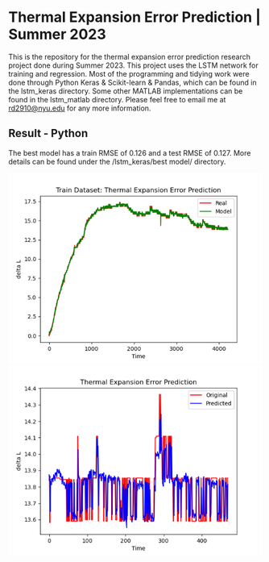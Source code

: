 # Thermal Expansion Error Prediction | Summer 2023
This is the repository for the thermal expansion error prediction research project done during Summer 2023. This project uses the LSTM network for training and regression. Most of the programming and tidying work were done through Python Keras & Scikit-learn & Pandas, which can be found in the lstm_keras directory. Some other MATLAB implementations can be found in the lstm_matlab directory. Please feel free to email me at rd2910@nyu.edu for any more information.

## Result - Python
The best model has a train RMSE of 0.126 and a test RMSE of 0.127. More details can be found under the /lstm_keras/best model/ directory. 


<img width="600" alt="lstm_keras_train" src="https://github.com/ruoheng-du/thermal-expansion-error-prediction/blob/main/lstm_keras/best%20model/%2395-train.png"> <img width="600" alt="lstm_keras_predict" src="https://github.com/ruoheng-du/thermal-expansion-error-prediction/blob/main/lstm_keras/best%20model/%2395-predict.png">
